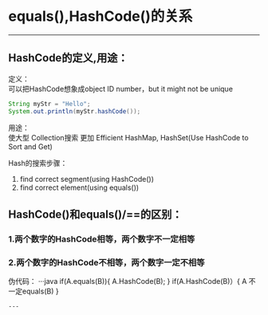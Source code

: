 # equals(),HashCode()的关系
---

## HashCode的定义,用途：
定义：<br>
可以把HashCode想象成object ID number，but it might not be unique<br>
```java
String myStr = "Hello";
System.out.println(myStr.hashCode());
```

用途：<br>
使大型 Collection搜索 更加 Efficient
HashMap, HashSet(Use HashCode to Sort and Get)

Hash的搜索步骤：
1. find correct segment(using HashCode())
2. find correct element(using equals())

## HashCode()和equals()/==的区别：
### 1.两个数字的HashCode相等，两个数字不一定相等
### 2.两个数字的HashCode不相等，两个数字一定不相等
伪代码：
···java
if(A.equals(B)){
   A.HashCode(B);
}
if(A.HashCode(B)）{
   A 不一定equals(B)
}
```
---
